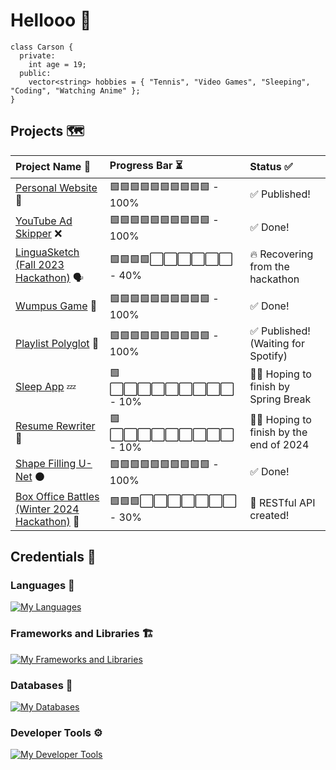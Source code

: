 # Hellooo 👋
```
class Carson {
  private:
    int age = 19;
  public:
    vector<string> hobbies = { "Tennis", "Video Games", "Sleeping", "Coding", "Watching Anime" };
}
```

## Projects 🗺️
| Project Name 💬 | Progress Bar ⏳ | Status ✅ |
| :---         | :---         | :---         |
| [Personal Website](https://carson274.github.io/Personal-Website/) 🧍 | 🟩🟩🟩🟩🟩🟩🟩🟩🟩🟩 - 100% | ✅ Published! |
| [YouTube Ad Skipper](https://github.com/Carson274/Ad-Skipper) ❌ | 🟩🟩🟩🟩🟩🟩🟩🟩🟩🟩 - 100% | ✅ Done! |
| [LinguaSketch (Fall 2023 Hackathon)](https://github.com/sebat2004/linguasketch) 🗣️ | 🟩🟩🟩🟩⬜⬜⬜⬜⬜⬜ - 40% | 🔥 Recovering from the hackathon |
| [Wumpus Game](https://github.com/Carson274/Wumpus-Game) 👾 | 🟩🟩🟩🟩🟩🟩🟩🟩🟩🟩 - 100% | ✅ Done! |
| [Playlist Polyglot](https://github.com/Carson274/Playlist-Polyglot) 🎵 | 🟩🟩🟩🟩🟩🟩🟩🟩🟩🟩 - 100% | ✅ Published! (Waiting for Spotify) |
| [Sleep App](https://github.com/Carson274/Sleep-App) 💤 | 🟩⬜⬜⬜⬜⬜⬜⬜⬜⬜ - 10% | 🙏🏻 Hoping to finish by Spring Break |
| [Resume Rewriter](https://github.com/sebat2004/AutoTailor) 📝 | 🟩⬜⬜⬜⬜⬜⬜⬜⬜⬜ - 10% | 🙏🏻 Hoping to finish by the end of 2024 |
| [Shape Filling U-Net](https://github.com/Carson274/Shape-Filler) ⚫️ | 🟩🟩🟩🟩🟩🟩🟩🟩🟩🟩 - 100% | ✅ Done! |
| [Box Office Battles (Winter 2024 Hackathon)](https://github.com/Carson274/Box-Office-Battles) 🎥 | 🟩🟩🟩⬜⬜⬜⬜⬜⬜⬜ - 30% | 🍳 RESTful API created! |

## Credentials 💼
### Languages 🧠
[![My Languages](https://skillicons.dev/icons?i=js,ts,html,css,cpp,c,python)](https://skillicons.dev)
### Frameworks and Libraries 🏗️
[![My Frameworks and Libraries](https://skillicons.dev/icons?i=react,nodejs,express,tailwind,vue)](https://skillicons.dev)
### Databases 📁
[![My Databases](https://skillicons.dev/icons?i=mongo)](https://skillicons.dev)
### Developer Tools ⚙️
[![My Developer Tools](https://skillicons.dev/icons?i=git,github,vscode,postman,vite)](https://skillicons.dev)
